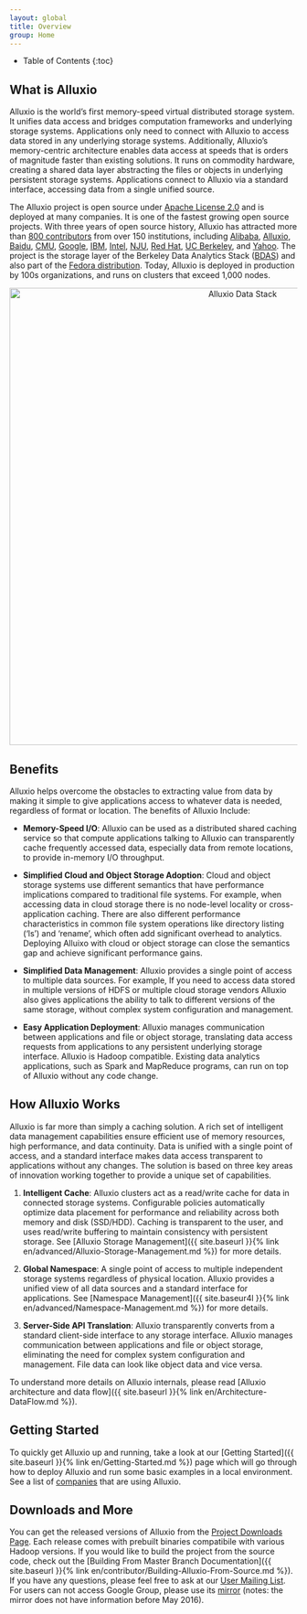 ```yaml
---
layout: global
title: Overview
group: Home
---
```


* Table of Contents
{:toc}


## What is Alluxio

Alluxio is the world’s first memory-speed virtual distributed storage system. It unifies data access
and bridges computation frameworks and underlying storage systems.  Applications only need to
connect with Alluxio to access data stored in any underlying storage systems. Additionally,
Alluxio’s memory-centric architecture enables data access at speeds that is orders of magnitude
faster than existing solutions.  It runs on commodity hardware, creating a shared data layer
abstracting the files or objects in underlying persistent storage systems. Applications connect to
Alluxio via a standard interface, accessing data from a single unified source.

The Alluxio project is open source under [Apache License
2.0](https://github.com/alluxio/alluxio/blob/master/LICENSE) and is deployed at many companies. It
is one of the fastest growing open source projects. With three years of open source history, Alluxio
has attracted more than [800 contributors](https://github.com/alluxio/alluxio/graphs/contributors)
from over 150 institutions, including [Alibaba](http://www.alibaba.com),
[Alluxio](http://www.alluxio.com/), [Baidu](https://www.baidu.com), [CMU](https://www.cmu.edu/),
[Google](https://www.google.com), [IBM](https://www.ibm.com), [Intel](http://www.intel.com/),
[NJU](http://www.nju.edu.cn/english/), [Red Hat](https://www.redhat.com/), [UC
Berkeley](https://amplab.cs.berkeley.edu/), and [Yahoo](https://www.yahoo.com/).  The project is the
storage layer of the Berkeley Data Analytics Stack ([BDAS](https://amplab.cs.berkeley.edu/bdas/))
and also part of the [Fedora distribution](https://fedoraproject.org/wiki/SIGs/bigdata/packaging).
Today, Alluxio is deployed in production by 100s organizations, and runs on clusters that exceed
1,000 nodes.

<div style="text-align:center">
<span>
<img alt="Alluxio Data Stack" src="{{site.baseurl}}{% link img/stack.png %}" width="800"/>
</span>
</div>

## Benefits

Alluxio helps overcome the obstacles to extracting value from data by making it simple to give
applications access to whatever data is needed, regardless of format or location. The benefits of
Alluxio Include:

* **Memory-Speed I/O**: Alluxio can be used as a distributed shared caching service so that compute
applications talking to Alluxio can transparently cache frequently accessed data, especially data
from remote locations, to provide in-memory I/O throughput.

* **Simplified Cloud and Object Storage Adoption**: Cloud and object storage systems use different
semantics that have performance implications compared to traditional file systems. For example, when
accessing data in cloud storage there is no node-level locality or cross-application caching. There
are also different performance characteristics in common file system operations like directory
listing (‘ls’) and ‘rename’, which often add significant overhead to analytics. Deploying Alluixo
with cloud or object storage can close the semantics gap and achieve significant performance gains.

* **Simplified Data Management**: Alluxio provides a single point of access to multiple data
sources. For example, If you need to access data stored in multiple versions of HDFS or multiple
cloud storage vendors Alluxio also gives applications the ability to talk to different versions of
the same storage, without complex system configuration and management.

* **Easy Application Deployment**: Alluxio manages communication between applications and file or
object storage, translating data access requests from applications to any persistent underlying
storage interface. Alluxio is Hadoop compatible.  Existing data analytics applications, such as
Spark and MapReduce programs, can run on top of Alluxio without any code change.

## How Alluxio Works

Alluxio is far more than simply a caching solution. A rich set of intelligent data management
capabilities ensure efficient use of memory resources, high performance, and data continuity. Data
is unified with a single point of access, and a standard interface makes data access transparent to
applications without any changes. The solution is based on three key areas of innovation working
together to provide a unique set of capabilities.

1. **Intelligent Cache**: Alluxio clusters act as a read/write cache for data in connected storage
systems. Configurable policies automatically optimize data placement for performance and reliability
across both memory and disk (SSD/HDD). Caching is transparent to the user, and uses read/write
buffering to maintain consistency with persistent storage.  See [Alluxio Storage Management]({{
site.baseurl }}{% link en/advanced/Alluxio-Storage-Management.md %}) for more details.

1. **Global Namespace**: A single point of access to multiple independent storage systems regardless
of physical location. Alluxio provides a unified view of all data sources and a standard interface
for applications.  See [Namespace Management]({{ site.baseur4l }}{% link
en/advanced/Namespace-Management.md %}) for more details.

1. **Server-Side API Translation**: Alluxio transparently converts from a standard client-side
interface to any storage interface. Alluxio manages communication between applications and file or
object storage, eliminating the need for complex system configuration and management. File data can
look like object data and vice versa.

To understand more details on Alluxio internals, please read [Alluxio architecture and data flow]({{
site.baseurl }}{% link en/Architecture-DataFlow.md %}).

## Getting Started

To quickly get Alluxio up and running, take a look at our [Getting Started]({{ site.baseurl }}{%
link en/Getting-Started.md %}) page which will go through how to deploy Alluxio and run some basic
examples in a local environment.  See a list of
[companies](https://alluxio.org/community/powered-by-alluxio) that are using Alluxio.

## Downloads and More

You can get the released versions of Alluxio from the [Project Downloads
Page](http://alluxio.org/download). Each release comes with prebuilt binaries compatibile with
various Hadoop versions. If you would like to build the project from the source code, check out the
[Building From Master Branch Documentation]({{ site.baseurl }}{% link
en/contributor/Building-Alluxio-From-Source.md %}). If you have any questions, please feel free to
ask at our [User Mailing List](https://groups.google.com/forum/?fromgroups#!forum/alluxio-users).
For users can not access Google Group, please use its
[mirror](http://alluxio-users.85194.x6.nabble.com/) (notes: the mirror does not have information
before May 2016).
